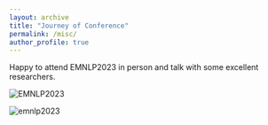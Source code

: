 ```yaml
---
layout: archive
title: "Journey of Conference"
permalink: /misc/
author_profile: true
---
```


Happy to attend EMNLP2023 in person and talk with some excellent researchers.

![EMNLP2023](https://maybenotime.github.io/images/emnlp23.jpg)


![emnlp2023](https://maybenotime.github.io/images/presentation.jpg)

